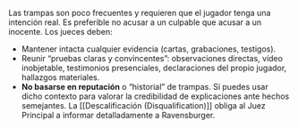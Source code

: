 Las trampas son poco frecuentes y requieren que el jugador tenga una intención real. Es preferible no acusar a un culpable que acusar a un inocente. Los jueces deben:
- Mantener intacta cualquier evidencia (cartas, grabaciones, testigos).    
- Reunir “pruebas claras y convincentes”: observaciones directas, vídeo inobjetable, testimonios presenciales, declaraciones del propio jugador, hallazgos materiales. 
- **No basarse en reputación** o “historial” de trampas. Sí puedes usar dicho contexto para valorar la credibilidad de explicaciones ante hechos semejantes. 
La [[Descalificación (Disqualification)]] obliga al Juez Principal a informar detalladamente a Ravensburger.